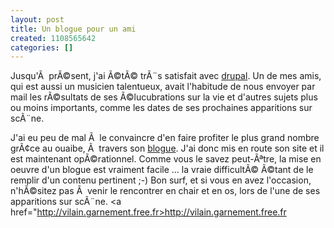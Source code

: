 ```yaml
---
layout: post
title: Un blogue pour un ami
created: 1108565642
categories: []
---
```

Jusqu'Ã  prÃ©sent, j'ai Ã©tÃ© trÃ¨s satisfait avec <a href="http://www.drupal.org">drupal</a>. Un de mes amis, qui est aussi un musicien talentueux, avait l'habitude de nous envoyer par mail les rÃ©sultats de ses Ã©lucubrations sur la vie et d'autres sujets plus ou moins importants, comme les dates de ses prochaines apparitions sur scÃ¨ne.
<!--break-->
J'ai eu peu de mal Ã  le convaincre d'en faire profiter le plus grand nombre grÃ¢ce au ouaibe, Ã  travers son <a href="http://vilain.garnement.free.fr">blogue</a>. J'ai donc mis en route son site et il est maintenant opÃ©rationnel.
Comme vous le savez peut-Ãªtre, la mise en oeuvre d'un blogue est vraiment facile ... la vraie difficultÃ© Ã©tant de le remplir d'un contenu pertinent ;-)
Bon surf, et si vous en avez l'occasion, n'hÃ©sitez pas Ã  venir le rencontrer en chair et en os, lors de l'une de ses apparitions sur scÃ¨ne.
<a href="http://vilain.garnement.free.fr>http://vilain.garnement.free.fr</a>
